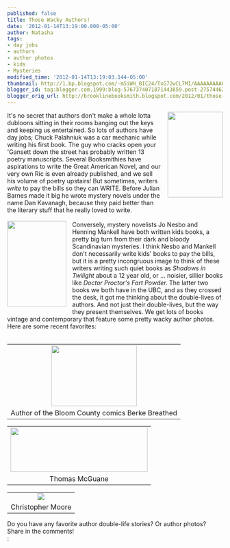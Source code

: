 ```yaml
---
published: false
title: Those Wacky Authors!
date: '2012-01-14T13:19:00.000-05:00'
author: Natasha
tags:
- day jobs
- authors
- author photos
- kids
- Mysteries
modified_time: '2012-01-14T13:19:03.144-05:00'
thumbnail: http://1.bp.blogspot.com/-m5iWH_BIC24/TxG72wCL7MI/AAAAAAAAAQ8/lnv-X8l-NqM/s72-c/shadows.jpg
blogger_id: tag:blogger.com,1999:blog-5767374071871443859.post-2757446230537520837
blogger_orig_url: http://brooklinebooksmith.blogspot.com/2012/01/those-wacky-authors.html
---
```


<a href="http://1.bp.blogspot.com/-m5iWH_BIC24/TxG72wCL7MI/AAAAAAAAAQ8/lnv-X8l-NqM/s1600/shadows.jpg" imageanchor="1" style="clear: right; float: right; margin-bottom: 1em; margin-left: 1em;"><img border="0" height="200" src="http://1.bp.blogspot.com/-m5iWH_BIC24/TxG72wCL7MI/AAAAAAAAAQ8/lnv-X8l-NqM/s200/shadows.jpg" width="129" /></a>It's no secret that authors don't make a whole lotta dubloons sitting in their rooms banging out the keys and keeping us entertained. So lots of authors have day jobs; Chuck Palahniuk was a car mechanic while writing his first book. The guy who cracks open your 'Gansett down the street has probably written 13 poetry manuscripts. Several Booksmithies have aspirations to write the Great American Novel, and our very own Ric is even already published, and we sell his volume of poetry upstairs! But sometimes, writers <i>write</i>&nbsp;to pay the bills so they can WRITE. Before Julian Barnes made it big he wrote mystery novels under the name Dan Kavanagh, because they paid better than the literary stuff that he really loved to write.<br /><br /><a href="http://2.bp.blogspot.com/-Pn9fcw0JUg4/TxG74H5Xt3I/AAAAAAAAARE/49-5gUtkOPM/s1600/doctor.jpg" imageanchor="1" style="clear: left; float: left; margin-bottom: 1em; margin-right: 1em;"><img border="0" height="200" src="http://2.bp.blogspot.com/-Pn9fcw0JUg4/TxG74H5Xt3I/AAAAAAAAARE/49-5gUtkOPM/s200/doctor.jpg" width="138" /></a>Conversely, mystery novelists Jo Nesbo and Henning Mankell have both written kids books, a pretty big turn from their dark and bloody Scandinavian mysteries. I think Nesbo and Mankell don't necessarily write kids' books to pay the bills, but it is a pretty incongruous image to think of these writers writing such quiet books as <i>Shadows in Twilight</i> about a 12 year old, or ... noisier, sillier books like <i>Doctor Proctor's Fart Powder. </i>The latter two books we both have in the UBC, and as they crossed the desk, it got me thinking about the double-lives of authors. And not just their double-lives, but the way they present themselves. We get lots of books vintage and contemporary that feature some pretty wacky author photos. Here are some recent favorites:<br /><br /><table align="center" cellpadding="0" cellspacing="0" class="tr-caption-container" style="margin-left: auto; margin-right: auto; text-align: center;"><tbody><tr><td style="text-align: center;"><a href="http://3.bp.blogspot.com/-u4EkXcHjmSw/TxHBS1ghRPI/AAAAAAAAARU/6iMGxIrRXZE/s1600/berkeley.jpg" imageanchor="1" style="margin-left: auto; margin-right: auto;"><img border="0" height="142" src="http://3.bp.blogspot.com/-u4EkXcHjmSw/TxHBS1ghRPI/AAAAAAAAARU/6iMGxIrRXZE/s200/berkeley.jpg" width="200" /></a></td></tr><tr><td class="tr-caption" style="text-align: center;">Author of the Bloom County comics Berke Breathed</td></tr></tbody></table><table align="center" cellpadding="0" cellspacing="0" class="tr-caption-container" style="margin-left: auto; margin-right: auto; text-align: center;"><tbody><tr><td style="text-align: center;"><a href="http://3.bp.blogspot.com/-qttNkGGLj4c/TxHCKVtxA5I/AAAAAAAAARc/GICREt3ghA0/s1600/mcguane.jpg" imageanchor="1" style="margin-left: auto; margin-right: auto;"><img border="0" height="104" src="http://3.bp.blogspot.com/-qttNkGGLj4c/TxHCKVtxA5I/AAAAAAAAARc/GICREt3ghA0/s320/mcguane.jpg" width="320" /></a></td></tr><tr><td class="tr-caption" style="text-align: center;">Thomas McGuane</td></tr></tbody></table><table align="center" cellpadding="0" cellspacing="0" class="tr-caption-container" style="margin-left: auto; margin-right: auto; text-align: center;"><tbody><tr><td style="text-align: center;"><a href="http://1.bp.blogspot.com/-4TUl8yt-ues/TxG75IrddmI/AAAAAAAAARM/UXQMxd0Nmpo/s1600/inner_moore_photo.gif" imageanchor="1" style="margin-left: auto; margin-right: auto;"><img border="0" src="http://1.bp.blogspot.com/-4TUl8yt-ues/TxG75IrddmI/AAAAAAAAARM/UXQMxd0Nmpo/s1600/inner_moore_photo.gif" /></a></td></tr><tr><td class="tr-caption" style="text-align: center;">Christopher Moore</td></tr></tbody></table>Do you have any favorite author double-life stories? Or author photos? Share in the comments!<br />:<br /><div class="separator" style="clear: both; text-align: center;"></div>